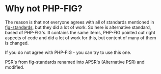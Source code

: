 # Why not PHP-FIG?
The reason is that not everyone agrees with all of standards mentioned in [fig-standards](https://github.com/php-fig/fig-standards), but they did a lot of work.
So here is alternative standard, based of PHP-FIG's.
It contains the same items, PHP-FIG pointed out right aspects of code and did a lot of work for this, but content of many of them is changed.

If you do not agree with PHP-FIG - you can try to use this one.

PSR's from fig-standards renamed into APSR's (Alternative PSR) and modified.
